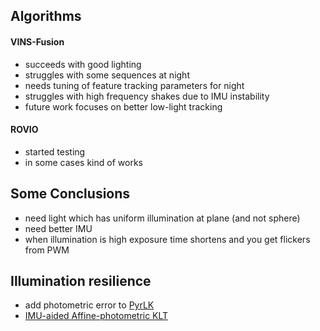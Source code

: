 ## Algorithms

#### VINS-Fusion

- succeeds with good lighting
- struggles with some sequences at night
- needs tuning of feature tracking parameters for night
- struggles with high frequency shakes due to IMU instability
- future work focuses on better low-light tracking

#### ROVIO

- started testing
- in some cases kind of works

## Some Conclusions

- need light which has uniform illumination at plane (and not sphere)
- need better IMU
- when illumination is high exposure time shortens and you get flickers from PWM



## Illumination resilience 

- add photometric error to [PyrLK](https://github.com/opencv/opencv_contrib/blob/863d6ad3919473cf3cb9b850c3ce428b16faa9b0/modules/cudaoptflow/src/cuda/pyrlk.cu)
- [ IMU-aided Affine-photometric KLT](http://www.cs.cmu.edu/~myung/IMU_KLT/KLT_gpu_cuda.html)